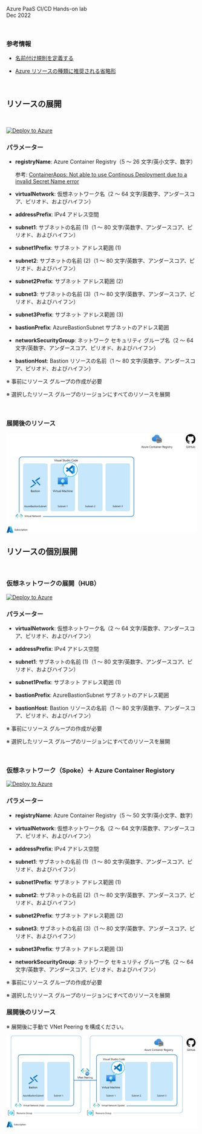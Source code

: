 Azure PaaS CI/CD Hands-on lab  
Dec 2022

<br />

### 参考情報

- <a href="https://docs.microsoft.com/ja-jp/azure/cloud-adoption-framework/ready/azure-best-practices/resource-naming">名前付け規則を定義する</a>

- <a href="https://docs.microsoft.com/ja-jp/azure/cloud-adoption-framework/ready/azure-best-practices/resource-abbreviations">Azure リソースの種類に推奨される省略形</a>

<br />

## リソースの展開

<br />

[![Deploy to Azure](https://aka.ms/deploytoazurebutton)](https://portal.azure.com/#create/Microsoft.Template/uri/https%3A%2F%2Fraw.githubusercontent.com%2Fkohei3110%2FDeploy-to-PaaS-Hands-on-Lab%2Fmain%2Fadmin%2Fdeploy-resources.json)

### パラメーター

- **registryName**: Azure Container Registry（5 ～ 26 文字/英小文字、数字）

  参考: [ContainerApps: Not able to use Continous Deployment due to a invalid Secret Name error](https://github.com/microsoft/azure-container-apps/issues/495)

- **virtualNetwork**: 仮想ネットワーク名（2 ～ 64 文字/英数字、アンダースコア、ピリオド、およびハイフン）

- **addressPrefix**: IPv4 アドレス空間

- **subnet1**: サブネットの名前 (1)（1 ～ 80 文字/英数字、アンダースコア、ピリオド、およびハイフン）

- **subnet1Prefix**: サブネット アドレス範囲 (1)

- **subnet2**: サブネットの名前 (2)（1 ～ 80 文字/英数字、アンダースコア、ピリオド、およびハイフン）

- **subnet2Prefix**: サブネット アドレス範囲 (2)

- **subnet3**: サブネットの名前 (3)（1 ～ 80 文字/英数字、アンダースコア、ピリオド、およびハイフン）

- **subnet3Prefix**: サブネット アドレス範囲 (3)

- **bastionPrefix**: AzureBastionSubnet サブネットのアドレス範囲

- **networkSecurityGroup**: ネットワーク セキュリティ グループ名（2 ～ 64 文字/英数字、アンダースコア、ピリオド、およびハイフン）

- **bastionHost**: Bastion リソースの名前（1 ～ 80 文字/英数字、アンダースコア、ピリオド、およびハイフン）

※ 事前にリソース グループの作成が必要

※ 選択したリソース グループのリージョンにすべてのリソースを展開

<br />

### 展開後のリソース

<img src="images/azure-resources.png" />

<br />

## リソースの個別展開

<br />

### 仮想ネットワークの展開（HUB）

[![Deploy to Azure](https://aka.ms/deploytoazurebutton)](https://portal.azure.com/#create/Microsoft.Template/uri/https%3A%2F%2Fraw.githubusercontent.com%2Fkohei3110%2FDeploy-to-PaaS-Hands-on-Lab%2Fmain%2Fadmin%2Fdeploy-vnet-hub.json)

### パラメーター

- **virtualNetwork**: 仮想ネットワーク名（2 ～ 64 文字/英数字、アンダースコア、ピリオド、およびハイフン）

- **addressPrefix**: IPv4 アドレス空間

- **subnet1**: サブネットの名前 (1)（1 ～ 80 文字/英数字、アンダースコア、ピリオド、およびハイフン）

- **subnet1Prefix**: サブネット アドレス範囲 (1)

- **bastionPrefix**: AzureBastionSubnet サブネットのアドレス範囲

- **bastionHost**: Bastion リソースの名前（1 ～ 80 文字/英数字、アンダースコア、ピリオド、およびハイフン）

※ 事前にリソース グループの作成が必要

※ 選択したリソース グループのリージョンにすべてのリソースを展開

<br />

### 仮想ネットワーク（Spoke）＋ Azure Container Registory

[![Deploy to Azure](https://aka.ms/deploytoazurebutton)](https://portal.azure.com/#create/Microsoft.Template/uri/https%3A%2F%2Fraw.githubusercontent.com%2Fkohei3110%2FDeploy-to-PaaS-Hands-on-Lab%2Fmain%2Fadmin%2Fdeploy-acr-vnet.json)

### パラメーター

- **registryName**: Azure Container Registry（5 ～ 50 文字/英小文字、数字）

- **virtualNetwork**: 仮想ネットワーク名（2 ～ 64 文字/英数字、アンダースコア、ピリオド、およびハイフン）

- **addressPrefix**: IPv4 アドレス空間

- **subnet1**: サブネットの名前 (1)（1 ～ 80 文字/英数字、アンダースコア、ピリオド、およびハイフン）

- **subnet1Prefix**: サブネット アドレス範囲 (1)

- **subnet2**: サブネットの名前 (2)（1 ～ 80 文字/英数字、アンダースコア、ピリオド、およびハイフン）

- **subnet2Prefix**: サブネット アドレス範囲 (2)

- **subnet3**: サブネットの名前 (3)（1 ～ 80 文字/英数字、アンダースコア、ピリオド、およびハイフン）

- **subnet3Prefix**: サブネット アドレス範囲 (3)

- **networkSecurityGroup**: ネットワーク セキュリティ グループ名（2 ～ 64 文字/英数字、アンダースコア、ピリオド、およびハイフン）

※ 事前にリソース グループの作成が必要

※ 選択したリソース グループのリージョンにすべてのリソースを展開

### 展開後のリソース

※ 展開後に手動で VNet Peering を構成ください。

<img src="images/azure-resources-2.png" />
